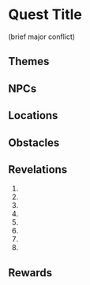 # Quest Title
(brief major conflict)

## Themes


## NPCs


## Locations


## Obstacles


## Revelations
1. 
2. 
3. 
4. 
5. 
6. 
7. 
8. 

## Rewards